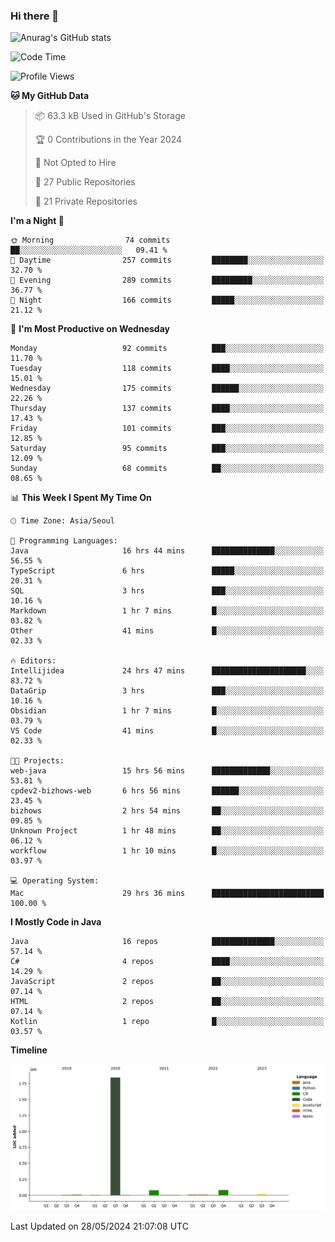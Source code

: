 ### Hi there 👋

![Anurag's GitHub stats](https://github-readme-stats.vercel.app/api?username=pllap&show_icons=true&theme=github_dark)

<!--START_SECTION:waka-->
![Code Time](http://img.shields.io/badge/Code%20Time-1%2C178%20hrs%2033%20mins-blue)

![Profile Views](http://img.shields.io/badge/Profile%20Views-0-blue)

**🐱 My GitHub Data** 

> 📦 63.3 kB Used in GitHub's Storage 
 > 
> 🏆 0 Contributions in the Year 2024
 > 
> 🚫 Not Opted to Hire
 > 
> 📜 27 Public Repositories 
 > 
> 🔑 21 Private Repositories 
 > 
**I'm a Night 🦉** 

```text
🌞 Morning                74 commits          ██░░░░░░░░░░░░░░░░░░░░░░░   09.41 % 
🌆 Daytime                257 commits         ████████░░░░░░░░░░░░░░░░░   32.70 % 
🌃 Evening                289 commits         █████████░░░░░░░░░░░░░░░░   36.77 % 
🌙 Night                  166 commits         █████░░░░░░░░░░░░░░░░░░░░   21.12 % 
```
📅 **I'm Most Productive on Wednesday** 

```text
Monday                   92 commits          ███░░░░░░░░░░░░░░░░░░░░░░   11.70 % 
Tuesday                  118 commits         ████░░░░░░░░░░░░░░░░░░░░░   15.01 % 
Wednesday                175 commits         ██████░░░░░░░░░░░░░░░░░░░   22.26 % 
Thursday                 137 commits         ████░░░░░░░░░░░░░░░░░░░░░   17.43 % 
Friday                   101 commits         ███░░░░░░░░░░░░░░░░░░░░░░   12.85 % 
Saturday                 95 commits          ███░░░░░░░░░░░░░░░░░░░░░░   12.09 % 
Sunday                   68 commits          ██░░░░░░░░░░░░░░░░░░░░░░░   08.65 % 
```


📊 **This Week I Spent My Time On** 

```text
🕑︎ Time Zone: Asia/Seoul

💬 Programming Languages: 
Java                     16 hrs 44 mins      ██████████████░░░░░░░░░░░   56.55 % 
TypeScript               6 hrs               █████░░░░░░░░░░░░░░░░░░░░   20.31 % 
SQL                      3 hrs               ███░░░░░░░░░░░░░░░░░░░░░░   10.16 % 
Markdown                 1 hr 7 mins         █░░░░░░░░░░░░░░░░░░░░░░░░   03.82 % 
Other                    41 mins             █░░░░░░░░░░░░░░░░░░░░░░░░   02.33 % 

🔥 Editors: 
Intellijidea             24 hrs 47 mins      █████████████████████░░░░   83.72 % 
DataGrip                 3 hrs               ███░░░░░░░░░░░░░░░░░░░░░░   10.16 % 
Obsidian                 1 hr 7 mins         █░░░░░░░░░░░░░░░░░░░░░░░░   03.79 % 
VS Code                  41 mins             █░░░░░░░░░░░░░░░░░░░░░░░░   02.33 % 

🐱‍💻 Projects: 
web-java                 15 hrs 56 mins      █████████████░░░░░░░░░░░░   53.81 % 
cpdev2-bizhows-web       6 hrs 56 mins       ██████░░░░░░░░░░░░░░░░░░░   23.45 % 
bizhows                  2 hrs 54 mins       ██░░░░░░░░░░░░░░░░░░░░░░░   09.85 % 
Unknown Project          1 hr 48 mins        ██░░░░░░░░░░░░░░░░░░░░░░░   06.12 % 
workflow                 1 hr 10 mins        █░░░░░░░░░░░░░░░░░░░░░░░░   03.97 % 

💻 Operating System: 
Mac                      29 hrs 36 mins      █████████████████████████   100.00 % 
```

**I Mostly Code in Java** 

```text
Java                     16 repos            ██████████████░░░░░░░░░░░   57.14 % 
C#                       4 repos             ████░░░░░░░░░░░░░░░░░░░░░   14.29 % 
JavaScript               2 repos             ██░░░░░░░░░░░░░░░░░░░░░░░   07.14 % 
HTML                     2 repos             ██░░░░░░░░░░░░░░░░░░░░░░░   07.14 % 
Kotlin                   1 repo              █░░░░░░░░░░░░░░░░░░░░░░░░   03.57 % 
```



**Timeline**

![Lines of Code chart](https://raw.githubusercontent.com/pllap/pllap/main/assets/bar_graph.png)


 Last Updated on 28/05/2024 21:07:08 UTC
<!--END_SECTION:waka-->


<!--
**pllap/pllap** is a ✨ _special_ ✨ repository because its `README.md` (this file) appears on your GitHub profile.

Here are some ideas to get you started:

- 🔭 I’m currently working on ...
- 🌱 I’m currently learning ...
- 👯 I’m looking to collaborate on ...
- 🤔 I’m looking for help with ...
- 💬 Ask me about ...
- 📫 How to reach me: ...
- 😄 Pronouns: ...
- ⚡ Fun fact: ...
-->
